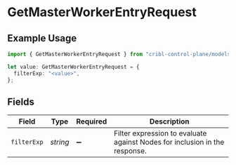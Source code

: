 # GetMasterWorkerEntryRequest

## Example Usage

```typescript
import { GetMasterWorkerEntryRequest } from "cribl-control-plane/models/operations";

let value: GetMasterWorkerEntryRequest = {
  filterExp: "<value>",
};
```

## Fields

| Field                                                                      | Type                                                                       | Required                                                                   | Description                                                                |
| -------------------------------------------------------------------------- | -------------------------------------------------------------------------- | -------------------------------------------------------------------------- | -------------------------------------------------------------------------- |
| `filterExp`                                                                | *string*                                                                   | :heavy_minus_sign:                                                         | Filter expression to evaluate against Nodes for inclusion in the response. |